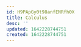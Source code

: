 ```yaml
---
id: H9PApGy0t98anfENRfh0X
title: Calculus
desc: ''
updated: 1642228744751
created: 1642228744751
---
```



